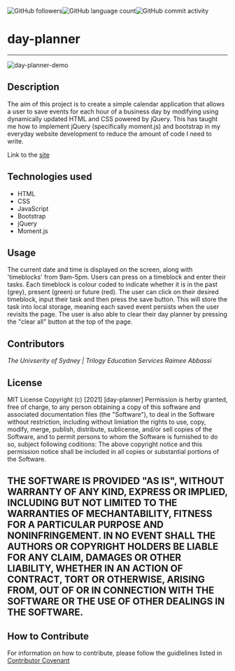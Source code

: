 <img alt="GitHub followers" src="https://img.shields.io/github/followers/Raimeeab?style=social"><img alt="GitHub language count" src="https://img.shields.io/github/languages/count/Raimeeab/day-planner?style=social"><img alt="GitHub commit activity" src="https://img.shields.io/github/commit-activity/w/Raimeeab/day-planner?style=social">

# day-planner
---
![day-planner-demo](https://github.com/Raimeeab/weather-dashboard/blob/main/assets/images/day-planner-demo.gif)
## Description

The aim of this project is to create a simple calendar application that allows a user to save events for each hour of a business day by modifying using dynamically updated HTML and CSS powered by jQuery. This has taught me how to implement jQuery (specifically moment.js) and bootstrap in my everyday website development to reduce the amount of code I need to write. 

Link to the [site](https://raimeeab.github.io/day-planner/)

## Technologies used

- HTML
- CSS
- JavaScript
- Bootstrap 
- jQuery
- Moment.js 

## Usage

The current date and time is displayed on the screen, along with 'timeblocks' from 9am-5pm. Users can press on a timeblock and enter their tasks. Each timeblock is colour coded to indicate whether it is in the past (grey), present (green) or future (red). The user can click on their desired timeblock, input their task and then press the save button. This will store the task into local storage, meaning each saved event persists when the user revisits the page. The user is also able to clear their day planner by pressing the "clear all" button at the top of the page.

## Contributors
*The Univserity of Sydney | Trilogy Education Services*
*Raimee Abbassi*

## License
MIT License
Copyright (c) [2021] [day-planner]
Permission is herby granted, free of charge, to any person obtaining a copy of this software and associated documentation files (the "Software"), to deal in the Software without restriction, including without limiation the rights to use, copy, modify, merge, publish, distribute, sublicense, and/or sell copies of the Software, and to permit persons to whom the Software is furnished to do so, subject following coditions: 
The above copyright notice and this permission notice shall be included in all copies or substantial portions of the Software. 

THE SOFTWARE IS PROVIDED "AS IS", WITHOUT WARRANTY OF ANY KIND, EXPRESS OR IMPLIED, INCLUDING BUT NOT LIMITED TO THE WARRANTIES OF MECHANTABILITY, FITNESS FOR A PARTICULAR PURPOSE AND NONINFRINGEMENT. IN NO EVENT SHALL THE AUTHORS OR COPYRIGHT HOLDERS BE LIABLE FOR ANY CLAIM, DAMAGES OR OTHER LIABILITY, WHETHER IN AN ACTION OF CONTRACT, TORT OR OTHERWISE, ARISING FROM, OUT OF OR IN CONNECTION WITH THE SOFTWARE OR THE USE OF OTHER DEALINGS IN THE SOFTWARE.  
---

## How to Contribute
For information on how to contribute, please follow the guidlelines listed in [Contributor Covenant](https://www.contributor-covenant.org/) 
